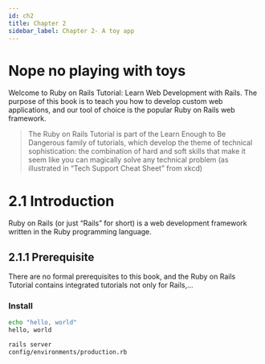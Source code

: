 ```yaml
---
id: ch2
title: Chapter 2
sidebar_label: Chapter 2- A toy app
---
```

# Nope no playing with toys
Welcome to Ruby on Rails Tutorial: Learn Web Development with Rails. The purpose of this book is to teach you how to develop custom web applications, and our tool of choice is the popular Ruby on Rails web framework.

>The Ruby on Rails Tutorial is part of the Learn Enough to Be Dangerous family of tutorials, which develop the theme of technical sophistication: the combination of hard and soft skills that make it seem like you can magically solve any technical problem (as illustrated in “Tech Support Cheat Sheet” from xkcd)

# 2.1  Introduction
Ruby on Rails (or just “Rails” for short) is a web development framework written in the Ruby programming language.

## 2.1.1 Prerequisite
There are no formal prerequisites to this book, and the Ruby on Rails Tutorial contains integrated tutorials not only for Rails,...

### Install

``` bash line-numbers {2}
echo "hello, world"
hello, world

rails server
config/environments/production.rb
```


